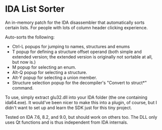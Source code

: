 # IDA List Sorter
An in-memory patch for the IDA disassembler that automatically sorts certain lists. For people with lots of column header clicking experience.

Auto-sorts the following:
* Ctrl-L popups for jumping to names, structures and enums
* T popup for defining a structure offset operand (both simple and extended version; the extended version is originally not sortable at all, but now is.)
* M popup for selecting an enum.
* Alt-Q popup for selecting a structure.
* Alt-Y popup for selecting a union member.
* Structure selection popup for the decompiler's "Convert to struct*" command.

To use, simply extract glu32.dll into your IDA folder (the one containing ida64.exe). It would've been nicer to make this into a plugin, of course, but I didn't want to set up and learn the SDK just for this tiny project.

Tested on IDA 7.6, 8.2, and 9.0, but should work on others too. The DLL only uses Qt functions and is thus independent from IDA internals.
